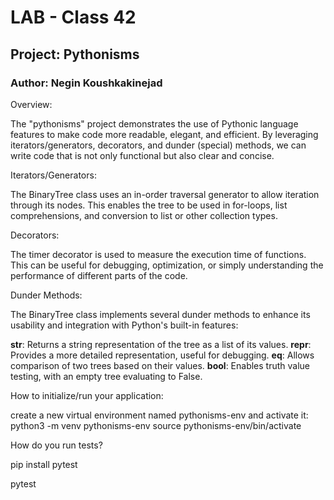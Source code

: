 # LAB - Class 42

## Project: Pythonisms

### Author: Negin Koushkakinejad

Overview:

The "pythonisms" project demonstrates the use of Pythonic language features to make code more readable, elegant, and efficient. By leveraging iterators/generators, decorators, and dunder (special) methods, we can write code that is not only functional but also clear and concise.

Iterators/Generators:

The BinaryTree class uses an in-order traversal generator to allow iteration through its nodes. This enables the tree to be used in for-loops, list comprehensions, and conversion to list or other collection types.

Decorators:

The timer decorator is used to measure the execution time of functions. This can be useful for debugging, optimization, or simply understanding the performance of different parts of the code.

Dunder Methods:

The BinaryTree class implements several dunder methods to enhance its usability and integration with Python's built-in features:

__str__: Returns a string representation of the tree as a list of its values.
__repr__: Provides a more detailed representation, useful for debugging.
__eq__: Allows comparison of two trees based on their values.
__bool__: Enables truth value testing, with an empty tree evaluating to False.


How to initialize/run your application:

create a new virtual environment named pythonisms-env and activate it:
python3 -m venv pythonisms-env
source pythonisms-env/bin/activate

How do you run tests?

pip install pytest

pytest
